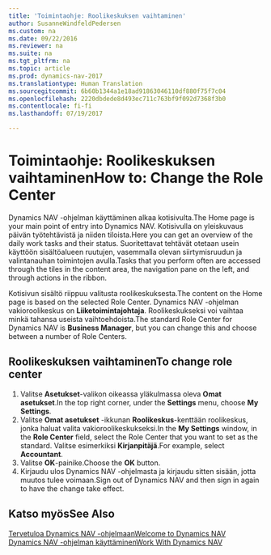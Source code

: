 ```yaml
---
title: 'Toimintaohje: Roolikeskuksen vaihtaminen'
author: SusanneWindfeldPedersen
ms.custom: na
ms.date: 09/22/2016
ms.reviewer: na
ms.suite: na
ms.tgt_pltfrm: na
ms.topic: article
ms.prod: dynamics-nav-2017
ms.translationtype: Human Translation
ms.sourcegitcommit: 6b60b1344a1e18ad91863046110df880f75f7c04
ms.openlocfilehash: 2220dbdede8d493ec711c763bf9f092d7368f3b0
ms.contentlocale: fi-fi
ms.lasthandoff: 07/19/2017

---
```


# <a name="how-to-change-the-role-center"></a><span data-ttu-id="48348-102">Toimintaohje: Roolikeskuksen vaihtaminen</span><span class="sxs-lookup"><span data-stu-id="48348-102">How to: Change the Role Center</span></span>
<span data-ttu-id="48348-103">Dynamics NAV -ohjelman käyttäminen alkaa kotisivulta.</span><span class="sxs-lookup"><span data-stu-id="48348-103">The Home page is your main point of entry into Dynamics NAV.</span></span> <span data-ttu-id="48348-104">Kotisivulla on yleiskuvaus päivän työtehtävistä ja niiden tiloista.</span><span class="sxs-lookup"><span data-stu-id="48348-104">Here you can get an overview of the daily work tasks and their status.</span></span> <span data-ttu-id="48348-105">Suoritettavat tehtävät otetaan usein käyttöön sisältöalueen ruutujen, vasemmalla olevan siirtymisruudun ja valintanauhan toimintojen avulla.</span><span class="sxs-lookup"><span data-stu-id="48348-105">Tasks that you perform often are accessed through the tiles in the content area, the navigation pane on the left, and through actions in the ribbon.</span></span>

<span data-ttu-id="48348-106">Kotisivun sisältö riippuu valitusta roolikeskuksesta.</span><span class="sxs-lookup"><span data-stu-id="48348-106">The content on the Home page is based on the selected Role Center.</span></span> <span data-ttu-id="48348-107">Dynamics NAV -ohjelman vakioroolikeskus on **Liiketoimintajohtaja**. Roolikeskukseksi voi vaihtaa minkä tahansa useista vaihtoehdoista.</span><span class="sxs-lookup"><span data-stu-id="48348-107">The standard Role Center for Dynamics NAV is **Business Manager**, but you can change this and choose between a number of Role Centers.</span></span>

## <a name="to-change-role-center"></a><span data-ttu-id="48348-108">Roolikeskuksen vaihtaminen</span><span class="sxs-lookup"><span data-stu-id="48348-108">To change role center</span></span>
1. <span data-ttu-id="48348-109">Valitse **Asetukset**-valikon oikeassa yläkulmassa oleva **Omat asetukset**.</span><span class="sxs-lookup"><span data-stu-id="48348-109">In the top right corner, under the **Settings** menu, choose **My Settings**.</span></span>
2. <span data-ttu-id="48348-110">Valitse **Omat asetukset** -ikkunan **Roolikeskus**-kenttään roolikeskus, jonka haluat valita vakioroolikeskukseksi.</span><span class="sxs-lookup"><span data-stu-id="48348-110">In the **My Settings** window, in the **Role Center** field, select the Role Center that you want to set as the standard.</span></span> <span data-ttu-id="48348-111">Valitse esimerkiksi **Kirjanpitäjä**.</span><span class="sxs-lookup"><span data-stu-id="48348-111">For example, select **Accountant**.</span></span>
3. <span data-ttu-id="48348-112">Valitse **OK**-painike.</span><span class="sxs-lookup"><span data-stu-id="48348-112">Choose the **OK** button.</span></span>
4. <span data-ttu-id="48348-113">Kirjaudu ulos Dynamics NAV -ohjelmasta ja kirjaudu sitten sisään, jotta muutos tulee voimaan.</span><span class="sxs-lookup"><span data-stu-id="48348-113">Sign out of Dynamics NAV and then sign in again to have the change take effect.</span></span>

## <a name="see-also"></a><span data-ttu-id="48348-114">Katso myös</span><span class="sxs-lookup"><span data-stu-id="48348-114">See Also</span></span>
[<span data-ttu-id="48348-115">Tervetuloa Dynamics NAV -ohjelmaan</span><span class="sxs-lookup"><span data-stu-id="48348-115">Welcome to Dynamics NAV</span></span>](across-get-started.md)  
[<span data-ttu-id="48348-116">Dynamics NAV -ohjelman käyttäminen</span><span class="sxs-lookup"><span data-stu-id="48348-116">Work With Dynamics NAV</span></span>](ui-work-product.md)  

